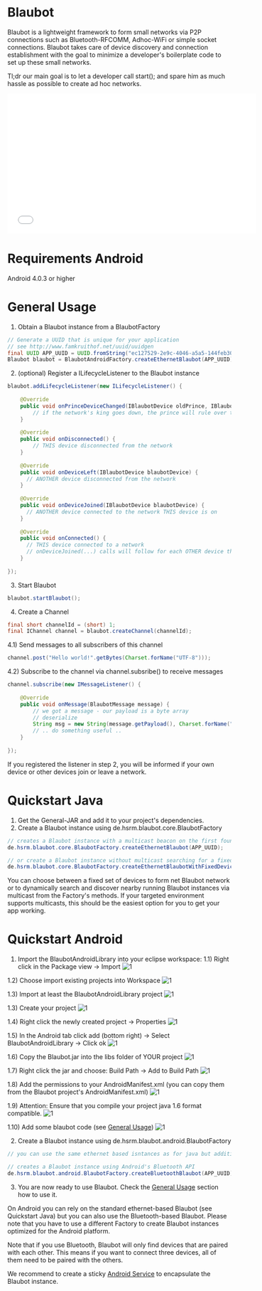 Blaubot
=======
Blaubot is a lightweight framework to form small networks via P2P connections such as Bluetooth-RFCOMM, Adhoc-WiFi or simple socket connections.
Blaubot takes care of device discovery and connection establishment with the goal to minimize a developer's boilerplate code to set up these small networks.

Tl;dr our main goal is to let a developer call start(); and spare him as much hassle as possible to create ad hoc networks.

<iframe width="560" height="315" src="//www.youtube.com/embed/LAUcoxldGIE" frameborder="0" allowfullscreen></iframe>

Requirements Android
=======
Android 4.0.3 or higher

<a name="general_usage"></a>General Usage
=======
1) Obtain a Blaubot instance from a BlaubotFactory
```java
// Generate a UUID that is unique for your application
// see http://www.famkruithof.net/uuid/uuidgen
final UUID APP_UUID = UUID.fromString("ec127529-2e9c-4046-a5a5-144feb30465f"); 
Blaubot blaubot = BlaubotAndroidFactory.createEthernetBlaubot(APP_UUID);
```
2) (optional) Register a ILifecycleListener to the Blaubot instance
```java
blaubot.addLifecycleListener(new ILifecycleListener() {
			
	@Override
	public void onPrinceDeviceChanged(IBlaubotDevice oldPrince,	IBlaubotDevice newPrince) {
	    // if the network's king goes down, the prince will rule over the remaining peasants
	}
	
	@Override
	public void onDisconnected() {
	 	// THIS device disconnected from the network
	}
	
	@Override
	public void onDeviceLeft(IBlaubotDevice blaubotDevice) {
	  // ANOTHER device disconnected from the network
	}
	
	@Override
	public void onDeviceJoined(IBlaubotDevice blaubotDevice) {
	  // ANOTHER device connected to the network THIS device is on
	}
	
	@Override
	public void onConnected() {
	  // THIS device connected to a network
	  // onDeviceJoined(...) calls will follow for each OTHER device that was already connected
	}
	
});
```
3) Start Blaubot
```java
blaubot.startBlaubot();
```
4) Create a Channel 
```java
final short channelId = (short) 1;
final IChannel channel = blaubot.createChannel(channelId);
```
4.1) Send messages to all subscribers of this channel
```java
channel.post("Hello world!".getBytes(Charset.forName("UTF-8")));
```
4.2) Subscribe to the channel via channel.subsribe(<YourListener>) to receive messages
```java
channel.subscribe(new IMessageListener() {
	
	@Override
	public void onMessage(BlaubotMessage message) {
		// we got a message - our payload is a byte array
		// deserialize
		String msg = new String(message.getPayload(), Charset.forName("UTF-8"));
		// .. do something useful ..
	}
	
});
```

If you registered the listener in step 2, you will be informed if your own device or other devices join or leave a network.

Quickstart Java
=======
1. Get the General-JAR and add it to your project's dependencies.
2. Create a Blaubot instance using de.hsrm.blaubot.core.BlaubotFactory
```java
// creates a Blaubot instance with a multicast beacon on the first found local interface
de.hsrm.blaubot.core.BlaubotFactory.createEthernetBlaubot(APP_UUID);

// or create a Blaubot instance without multicast searching for a fixed set of devices by their ip addresses
de.hsrm.blaubot.core.BlaubotFactory.createEthernetBlaubotWithFixedDevices(...);
```

You can choose between a fixed set of devices to form net Blaubot network or to dynamically search and discover nearby running Blaubot instances via multicast from the Factory's methods. 
If your targeted environment supports multicasts, this should be the easiest option for you to get your app working.


Quickstart Android
=======

1) Import the BlaubotAndroidLibrary into your eclipse workspace:
1.1) Right click in the Package view -> Import
![1](img/1.png "Right click in the Package view -> Import")

1.2) Choose import existing projects into Workspace
![1](img/3.png "Choose import existing projects into Workspace")

1.3) Import at least the BlaubotAndroidLibrary project
![1](img/4.png "Import at least the BlaubotAndroidLibrary project")

1.3) Create your project 
![1](img/5.png "Create your project")

1.4) Right click the newly created project -> Properties
![1](img/8.png "Right click the newly created project -> Properties")

1.5) In the Android tab click add (bottom right) -> Select BlaubotAndroidLibrary -> Click ok
![1](img/9.png "In the Android tab click add (bottom right) -> Select BlaubotAndroidLibrary -> Click ok")

1.6) Copy the Blaubot.jar into the libs folder of YOUR project
![1](img/10.png "Copy the Blaubot.jar into the libs folder of YOUR project")

1.7) Right click the jar and choose: Build Path -> Add to Build Path
![1](img/11.png "Right click the jar and choose: Build Path -> Add to Build Path")

1.8) Add the permissions to your AndroidManifest.xml (you can copy them from the Blaubot project's AndroidManifest.xml)
![1](img/12.png "Add the permissions to your AndroidManifest.xml (you can copy them from the Blaubot project's AndroidManifest.xml)")

1.9) Attention: Ensure that you compile your project java 1.6 format compatible.
![1](img/13.png "Attention: Ensure that you compile your project java 1.6 format compatible.")

1.10) Add some blaubot code (see [General Usage](#general_usage))
![1](img/14.png "Add some blaubot code (see [General Usage](#general_usage))")


2) Create a Blaubot instance using de.hsrm.blaubot.android.BlaubotFactory
```java
// you can use the same ethernet based isntances as for java but additionally:

// creates a Blaubot instance using Android's Bluetooth API
de.hsrm.blaubot.android.BlaubotFactory.createBluetoothBlaubot(APP_UUID);
```

3) You are now ready to use Blaubot. Check the [General Usage](#general_usage) section how to use it.

On Android you can rely on the standard ethernet-based Blaubot (see Quickstart Java) but you can also use the Bluetooth-based Blaubot.
Please note that you have to use a different Factory to create Blaubot instances optimized for the Android platform.

Note that if you use Bluetooth, Blaubot will only find devices that are paired with each other. This means if you want to connect three devices, all of them need to be paired with the others.

We recommend to create a sticky [Android Service](http://developer.android.com/guide/components/services.html) to encapsulate the Blaubot instance.